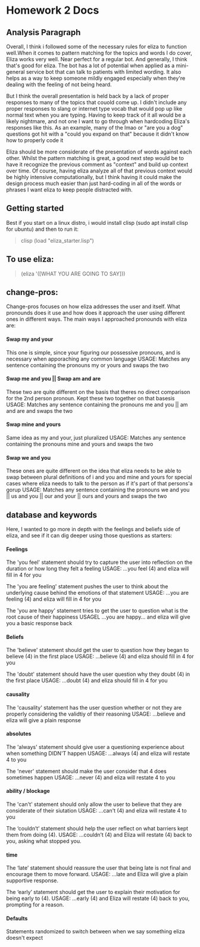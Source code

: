 # Homework 2 Docs

## Analysis Paragraph
Overall, I think i followed some of the necessary rules for eliza to function well.When it comes to pattern matching for the topics and words I do cover, Eliza works very well. Near perfect for a regular bot. And generally, I think that's good for eliza. The bot has a lot of potential when applied as a mini-general service bot that can talk to patients with limited wording. It also helps as a way to keep someone mildly engaged especially when they're dealing with the feeling of not being heard.

But I think the overall presentation is held back by a lack of proper responses to many of the topics that couold come up. I didn't include any proper responses to slang or internet type vocab that would pop up like normal text when you are typing. Having to keep track of it all would be a likely nightmare, and not one I want to go through when hardcoding Eliza's responses like this. As an example, many of the lmao or "are you a dog" questions got hit with a "could you expand on that" because it didn't know how to properly code it

Eliza should be more considerate of the presentation of words against each other. Whilst the pattern matching is great, a good next step would be to have it recognize the previous comment as "context" and build up context over time. Of course, having eliza analyze all of that previous context would be highly intensive computationally, but I think having it could make the design process much easier than just hard-coding in all of the words or phrases I want eliza to keep people distracted with. 

## Getting started
Best if you start on a linux distro, i would install clisp (sudo apt install clisp for ubuntu) and then to run it:
> clisp
> (load "eliza_starter.lisp")
## To use eliza: 
> (eliza '([WHAT YOU ARE GOING TO SAY]))
## change-pros:
Change-pros focuses on how eliza addresses the user and itself. What pronounds does it use and how does it approach the user using different ones in different ways. The main ways I approached pronounds with eliza are:

#### Swap my and your
This one is simple, since your figuring our possessive pronouns, and is necessary when apporaching any common language
USAGE: Matches any sentence containing the pronouns my or yours and swaps the two

#### Swap me and you || Swap am and are
These two are quite different on the basis that theres no direct comparison for the 2nd person pronoun. Kept these two together on that basesis
USAGE: Matches any sentence containing the pronouns me and you || am and are and swaps the two

#### Swap mine and yours
Same idea as my and your, just pluralized
USAGE: Matches any sentence containing the pronouns mine and yours and swaps the two

#### Swap we and you
These ones are quite different on the idea that eliza needs to be able to swap between  plural definitions of i and you and mine and yours for special cases where eliza needs to talk to the person as if it's part of that persons'a gorup
USAGE: Matches any sentence containing the pronouns we and you || us and you || our and your || ours and yours and swaps the two

## database and keywords

Here, I wanted to go more in depth with the feelings and beliefs side of eliza, and see if it can dig deeper using those questions as starters:

#### Feelings
The 'you feel' statement should try to capture the user into reflection on the duration or how long they felt a feeling
USAGE: ...you feel (4) and eliza will fill in 4 for you  

The 'you are feeling' statement pushes the user to think about the underlying cause behind the emotions of that statement
USAGE: ...you are feeling (4) and eliza will fill in 4 for you 

The 'you are happy' statement tries to get the user to question what is the root cause of their happiness
USAGEL ...you are happy... and eliza will give you a basic response back

#### Beliefs
The 'believe' statement should get the user to question how they began to believe (4) in the first place
USAGE: ...believe (4) and eliza should fill in 4 for you

The 'doubt' statement should have the user question why they doubt (4) in the first place
USAGE: ...doubt (4) and eliza should fill in 4 for you

#### causality
The 'causality' statement has the user question whether or not they are properly considering the validtiy of their reasoning
USAGE: ...believe and eliza will give a plain response

#### absolutes
The 'always' statement should give user a questioning experience about when something DIDN'T happen
USAGE: ...always (4) and eliza will restate 4 to you

The 'never' statement should make the user consider that 4 does sometimes happen
USAGE: ...never (4) and eliza will restate 4 to you

#### ability / blockage
The 'can't' statement should only allow the user to believe that they are considerate of their siutation
USAGE: ...can't (4) and eliza will restate 4 to you

The ‘couldn’t’ statement should help the user reflect on what barriers kept them from doing (4).
USAGE: …couldn’t (4) and Eliza will restate (4) back to you, asking what stopped you.

#### time 
The ‘late’ statement should reassure the user that being late is not final and encourage them to move forward.
USAGE: …late and Eliza will give a plain supportive response.

The ‘early’ statement should get the user to explain their motivation for being early to (4).
USAGE: …early (4) and Eliza will restate (4) back to you, prompting for a reason.

#### Defaults
Statements randomized to switch between when we say something eliza doesn't expect

